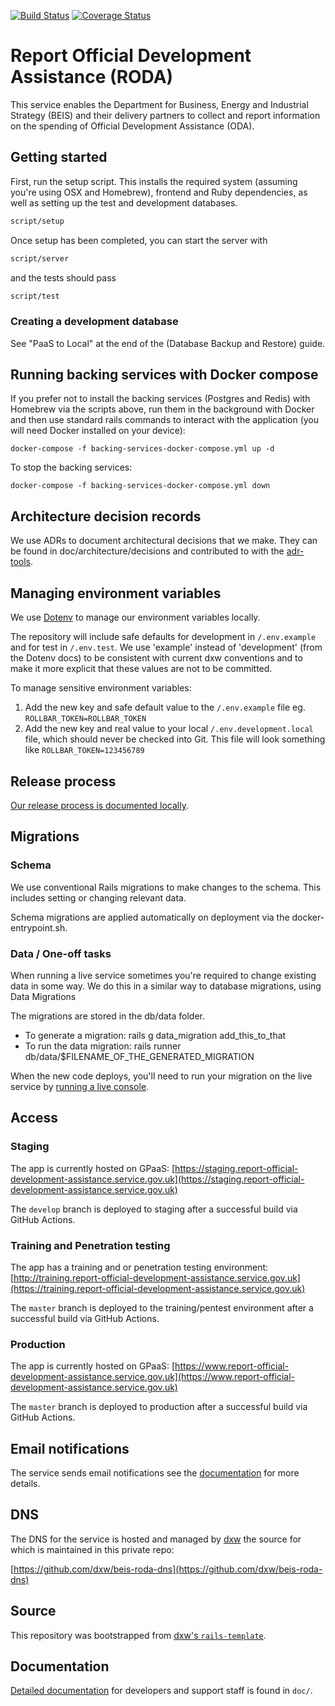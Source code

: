 [![Build Status](https://github.com/UKGovernmentBEIS/beis-report-official-development-assistance/workflows/CI/badge.svg?branch=develop)](https://github.com/UKGovernmentBEIS/beis-report-official-development-assistance/actions?query=branch%3Adevelop)
[![Coverage Status](https://coveralls.io/repos/github/UKGovernmentBEIS/beis-report-official-development-assistance/badge.svg?branch=develop)](https://coveralls.io/github/UKGovernmentBEIS/beis-report-official-development-assistance?branch=develop)

# Report Official Development Assistance (RODA)

This service enables the Department for Business, Energy and Industrial Strategy (BEIS) and their delivery partners to collect and report information on the spending of Official Development Assistance (ODA).

## Getting started

First, run the setup script. This installs the required system (assuming you're using OSX and Homebrew), frontend and Ruby dependencies, as well as setting up the test and development databases.

```bash
script/setup
```

Once setup has been completed, you can start the server with

```bash
script/server
```

and the tests should pass

```bash
script/test
```

### Creating a development database

See "PaaS to Local" at the end of the (Database Backup and Restore) guide.

## Running backing services with Docker compose

If you prefer not to install the backing services (Postgres and Redis) with
Homebrew via the scripts above, run them in the background with Docker and
then use standard rails commands to interact with the application (you will need
Docker installed on your device):

```
docker-compose -f backing-services-docker-compose.yml up -d
```

To stop the backing services:

```
docker-compose -f backing-services-docker-compose.yml down
```

## Architecture decision records

We use ADRs to document architectural decisions that we make. They can be found in doc/architecture/decisions and contributed to with the [adr-tools](https://github.com/npryce/adr-tools).

## Managing environment variables

We use [Dotenv](https://github.com/bkeepers/dotenv) to manage our environment variables locally.

The repository will include safe defaults for development in `/.env.example` and for test in `/.env.test`. We use 'example' instead of 'development' (from the Dotenv docs) to be consistent with current dxw conventions and to make it more explicit that these values are not to be committed.

To manage sensitive environment variables:

1. Add the new key and safe default value to the `/.env.example` file eg. `ROLLBAR_TOKEN=ROLLBAR_TOKEN`
2. Add the new key and real value to your local `/.env.development.local` file, which should never be checked into Git. This file will look something like `ROLLBAR_TOKEN=123456789`

## Release process

[Our release process is documented locally](/doc/deployment-process.md).

## Migrations

### Schema

We use conventional Rails migrations to make changes to the schema. This includes setting or changing relevant data.

Schema migrations are applied automatically on deployment via the docker-entrypoint.sh.

### Data / One-off tasks

When running a live service sometimes you're required to change existing data in some way. We do this in a similar way to database migrations, using Data Migrations

The migrations are stored in the db/data folder.

- To generate a migration: rails g data_migration add_this_to_that
- To run the data migration: rails runner db/data/$FILENAME_OF_THE_GENERATED_MIGRATION

When the new code deploys, you'll need to run your migration on the live service by [running a live console](https://github.com/UKGovernmentBEIS/beis-report-official-development-assistance/blob/develop/doc/console-access.md).

## Access

### Staging

The app is currently hosted on GPaaS: [https://staging.report-official-development-assistance.service.gov.uk](https://staging.report-official-development-assistance.service.gov.uk)

The `develop` branch is deployed to staging after a successful build via GitHub Actions.

### Training and Penetration testing

The app has a training and or penetration testing environment: [http://training.report-official-development-assistance.service.gov.uk](https://training.report-official-development-assistance.service.gov.uk)

The `master` branch is deployed to the training/pentest environment after a
successful build via GitHub Actions.

### Production

The app is currently hosted on GPaaS: [https://www.report-official-development-assistance.service.gov.uk](https://www.report-official-development-assistance.service.gov.uk)

The `master` branch is deployed to production after a successful build via GitHub Actions.

## Email notifications
The service sends email notifications see the
[documentation](/doc/email-notifications.md) for more
details.

## DNS

The DNS for the service is hosted and managed by [dxw](https://dxw.com) the
source for which is maintained in this private repo:

[https://github.com/dxw/beis-roda-dns](https://github.com/dxw/beis-roda-dns)

## Source

This repository was bootstrapped from [dxw's `rails-template`](https://github.com/dxw/rails-template).

## Documentation

[Detailed documentation](./doc/0_index_of_contents.md) for developers and support staff is found in `doc/`.
